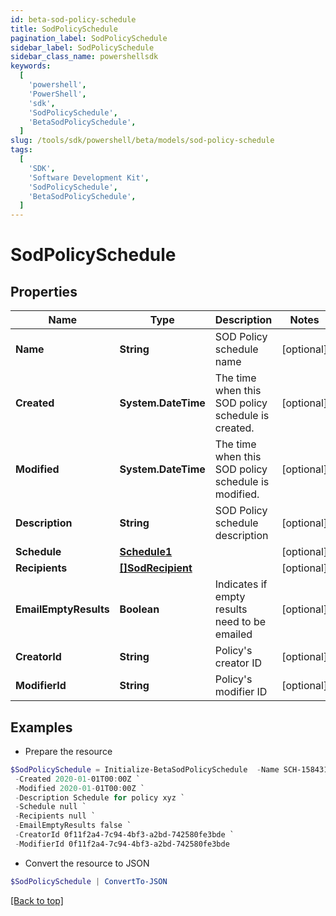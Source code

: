 ```yaml
---
id: beta-sod-policy-schedule
title: SodPolicySchedule
pagination_label: SodPolicySchedule
sidebar_label: SodPolicySchedule
sidebar_class_name: powershellsdk
keywords:
  [
    'powershell',
    'PowerShell',
    'sdk',
    'SodPolicySchedule',
    'BetaSodPolicySchedule',
  ]
slug: /tools/sdk/powershell/beta/models/sod-policy-schedule
tags:
  [
    'SDK',
    'Software Development Kit',
    'SodPolicySchedule',
    'BetaSodPolicySchedule',
  ]
---
```


# SodPolicySchedule

## Properties

| Name | Type | Description | Notes |
| --- | --- | --- | --- |
| **Name** | **String** | SOD Policy schedule name | [optional] |
| **Created** | **System.DateTime** | The time when this SOD policy schedule is created. | [optional] |
| **Modified** | **System.DateTime** | The time when this SOD policy schedule is modified. | [optional] |
| **Description** | **String** | SOD Policy schedule description | [optional] |
| **Schedule** | [**Schedule1**](schedule1) |  | [optional] |
| **Recipients** | [**[]SodRecipient**](sod-recipient) |  | [optional] |
| **EmailEmptyResults** | **Boolean** | Indicates if empty results need to be emailed | [optional] |
| **CreatorId** | **String** | Policy's creator ID | [optional] |
| **ModifierId** | **String** | Policy's modifier ID | [optional] |

## Examples

- Prepare the resource

```powershell
$SodPolicySchedule = Initialize-BetaSodPolicySchedule  -Name SCH-1584312283015 `
 -Created 2020-01-01T00:00Z `
 -Modified 2020-01-01T00:00Z `
 -Description Schedule for policy xyz `
 -Schedule null `
 -Recipients null `
 -EmailEmptyResults false `
 -CreatorId 0f11f2a4-7c94-4bf3-a2bd-742580fe3bde `
 -ModifierId 0f11f2a4-7c94-4bf3-a2bd-742580fe3bde
```

- Convert the resource to JSON

```powershell
$SodPolicySchedule | ConvertTo-JSON
```

[[Back to top]](#)
